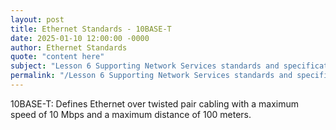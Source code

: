 ```yaml
---
layout: post
title: Ethernet Standards - 10BASE-T
date: 2025-01-10 12:00:00 -0000
author: Ethernet Standards
quote: "content here"
subject: "Lesson 6 Supporting Network Services standards and specifications"
permalink: "/Lesson 6 Supporting Network Services standards and specifications/Ethernet Standards/Ethernet Standards - 10BASE-T"
---
```


10BASE-T: Defines Ethernet over twisted pair cabling with a maximum speed of 10 Mbps and a maximum distance of 100 meters.
